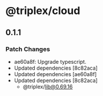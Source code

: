 # @triplex/cloud

## 0.1.1

### Patch Changes

- ae60a8f: Upgrade typescript.
- Updated dependencies [8c82aca]
- Updated dependencies [ae60a8f]
- Updated dependencies [8c82aca]
  - @triplex/lib@0.69.16
